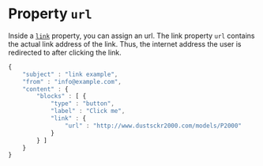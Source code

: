 # Property `url`

Inside a [`link`](../json/property-link) property,
you can assign an url. The link property `url` contains the actual link address 
of the link. Thus, the internet address the user is redirected to after clicking 
the link. 

```javascript
{
    "subject" : "link example",
    "from" : "info@example.com",
    "content" : {
        "blocks" : [ {
            "type" : "button",
            "label" : "Click me",
            "link" : {
                "url" : "http://www.dustsckr2000.com/models/P2000"
            }
        } ]
    }
}
```
